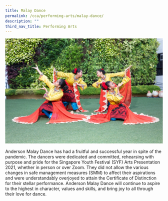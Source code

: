 ```yaml
---
title: Malay Dance
permalink: /cca/performing-arts/malay-dance/
description: ""
third_nav_title: Performing Arts
---
```

![](/images/IMG_0378_Malay%20Dance.jpg)

Anderson Malay Dance has had a fruitful and successful year in spite of the pandemic. The dancers were dedicated and committed, rehearsing with purpose and pride for the Singapore Youth Festival (SYF) Arts Presentation 2021, whether in person or over Zoom. They did not allow the various changes in safe management measures (SMM) to affect their aspirations and were understandably overjoyed to attain the Certificate of Distinction for their stellar performance. Anderson Malay Dance will continue to aspire to the highest in character, values and skills, and bring joy to all through their love for dance.